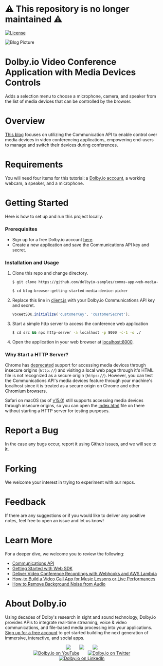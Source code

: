 # :warning: This repository is no longer maintained :warning:

[![License](https://img.shields.io/github/license/dolbyio-samples/blog-browser-getting-started-media-device-picker)](LICENSE)

![Blog Picture](https://dolby.io/wp-content/uploads/2021/12/DolbyIO-mute-desktop.jpg)

# Dolby.io Video Conference Application with Media Devices Controls
Adds a selection menu to choose a microphone, camera, and speaker from the list of media devices that can be controlled by the browser.

# Overview
[This blog](https://dolby.io/blog/adding-a-media-device-selection-menu-for-picking-camera-and-microphone/) focuses on utilizing the Communication API to enable control over media devices in video conferencing applications, empowering end-users to manage and switch their devices during conferences.

# Requirements
You will need four items for this tutorial: a [Dolby.io account](https://dolby.io/), a working webcam, a speaker, and a microphone. 

# Getting Started
Here is how to set up and run this project locally.

### Prerequisites
* Sign up for a free Dolby.io account [here](https://dashboard.dolby.io/).
* Create a new application and save the Communications API key and secret.

### Installation and Usage
1. Clone this repo and change directory.
    ```sh
    $ git clone https://github.com/dolbyio-samples/comms-app-web-media-device-picker

    $ cd blog-browser-getting-started-media-device-picker
    ```
    
2. Replace this line in [client.js](./src/scripts/client.js) with your Dolby.io Communications API key and secret.
    ```js
    VoxeetSDK.initialize('customerKey', 'customerSecret');
    ```
    
3. Start a simple http server to access the conference web application
    ```sh
    $ cd src && npx http-server -a localhost -p 8000 -c-1 -o ./

4. Open the application in your web browser at [localhost:8000](http://localhost:8000).


### Why Start a HTTP Server?
Chrome has [deprecated](https://www.chromium.org/Home/chromium-security/deprecating-powerful-features-on-insecure-origins) support for accessing media devices through insecure origins (`http://`) and visiting a local web page through it's HTML file is not recognized as a secure origin (`https://`). However, you can test the Communications API's media devices feature through your machine's localhost since it is treated as a secure origin on Chrome and other Chromium browsers.

Safari on macOS (as of [v15.0](https://developer.apple.com/documentation/safari-release-notes/safari-15-release-notes)) still supports accessing media devices through insecure origins, so you can open the [index.html](./src/index.html) file on there without starting a HTTP server for testing purposes.

# Report a Bug 
In the case any bugs occur, report it using Github issues, and we will see to it. 

# Forking
We welcome your interest in trying to experiment with our repos.

# Feedback 
If there are any suggestions or if you would like to deliver any positive notes, feel free to open an issue and let us know!

# Learn More
For a deeper dive, we welcome you to review the following:
 - [Communications API](https://docs.dolby.io/communications-apis/docs)
 - [Getting Started with Web SDK](https://docs.dolby.io/communications-apis/docs/getting-started-with-the-javascript-sdk)
 - [Deliver Video Conference Recordings with Webhooks and AWS Lambda](https://dolby.io/blog/deliver-video-conference-recordings-with-webhooks-and-aws-lambda/)
 - [How-to Build a Video Call App for Music Lessons or Live Performances](https://dolby.io/blog/build-a-video-call-app-for-music-lessons-or-live-performances/)
 - [How to Remove Background Noise from Audio](https://dolby.io/blog/how-to-remove-background-noise-from-audio/)

# About Dolby.io
Using decades of Dolby's research in sight and sound technology, Dolby.io provides APIs to integrate real-time streaming, voice & video communications, and file-based media processing into your applications. [Sign up for a free account](https://dashboard.dolby.io/signup/) to get started building the next generation of immersive, interactive, and social apps.

<div align="center">
  <a href="https://dolby.io/" target="_blank"><img src="https://img.shields.io/badge/Dolby.io-0A0A0A?style=for-the-badge&logo=dolby&logoColor=white"/></a>
&nbsp; &nbsp; &nbsp;
  <a href="https://docs.dolby.io/" target="_blank"><img src="https://img.shields.io/badge/Dolby.io-Docs-0A0A0A?style=for-the-badge&logoColor=white"/></a>
&nbsp; &nbsp; &nbsp;
  <a href="https://dolby.io/blog/category/developer/" target="_blank"><img src="https://img.shields.io/badge/Dolby.io-Blog-0A0A0A?style=for-the-badge&logoColor=white"/></a>
</div>

<div align="center">
&nbsp; &nbsp; &nbsp;
  <a href="https://youtube.com/@dolbyio" target="_blank"><img src="https://img.shields.io/badge/YouTube-red?style=flat-square&logo=youtube&logoColor=white" alt="Dolby.io on YouTube"/></a>
&nbsp; &nbsp; &nbsp; 
  <a href="https://twitter.com/dolbyio" target="_blank"><img src="https://img.shields.io/badge/Twitter-blue?style=flat-square&logo=twitter&logoColor=white" alt="Dolby.io on Twitter"/></a>
&nbsp; &nbsp; &nbsp;
  <a href="https://www.linkedin.com/company/dolbyio/" target="_blank"><img src="https://img.shields.io/badge/LinkedIn-0077B5?style=flat-square&logo=linkedin&logoColor=white" alt="Dolby.io on LinkedIn"/></a>
</div>


